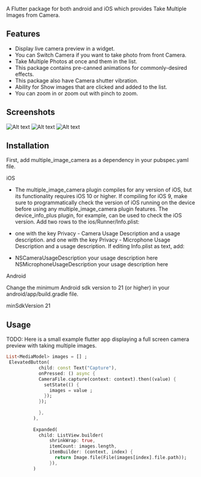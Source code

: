 <!--
This README describes the package. If you publish this package to pub.dev,
this README's contents appear on the landing page for your package.

For information about how to write a good package README, see the guide for
[writing package pages](https://dart.dev/guides/libraries/writing-package-pages).

For general information about developing packages, see the Dart guide for
[creating packages](https://dart.dev/guides/libraries/create-library-packages)
and the Flutter guide for
[developing packages and plugins](https://flutter.dev/developing-packages).
-->

A Flutter package for both android and iOS which provides Take Multiple Images from Camera.


## Features

- Display live camera preview in a widget.
- You can Switch Camera if you want to take photo from front Camera.
- Take Multiple Photos at once and them in the list.
- This package contains pre-canned animations for commonly-desired effects.
- This package also have Camera shutter vibration.
- Ability for Show images that are clicked and added to the list.
- You can zoom in or zoom out with pinch to zoom.

## Screenshots

![Alt text](/assets/example.png)
![Alt text](/assets/example1.png)
![Alt text](/assets/example2.png)

## Installation

First, add multiple_image_camera as a dependency in your pubspec.yaml file.

iOS

- The multiple_image_camera plugin compiles for any version of iOS, but its functionality requires iOS 10 or higher. If compiling for iOS 9, make sure to programmatically check the version of iOS running on the device before using any multiple_image_camera plugin features. The device_info_plus plugin, for example, can be used to check the iOS version.
Add two rows to the ios/Runner/Info.plist:

- one with the key Privacy - Camera Usage Description and a usage description.
and one with the key Privacy - Microphone Usage Description and a usage description.
If editing Info.plist as text, add:

- NSCameraUsageDescription your usage description here NSMicrophoneUsageDescription your usage description here

Android

Change the minimum Android sdk version to 21 (or higher) in your android/app/build.gradle file.

minSdkVersion 21

## Usage

TODO: Here is a small example flutter app displaying a full screen camera preview with taking multiple images.

```dart
List<MediaModel> images = [] ;
 ElevatedButton(
            child: const Text("Capture"),
            onPressed: () async {
            CameraFile.capture(context: context).then((value) {
              setState(() {
                images = value ;
              });
            });
          
            },
          ),
          
          Expanded(
            child: ListView.builder(
                shrinkWrap: true,
                itemCount: images.length,
                itemBuilder: (context, index) {
                  return Image.file(File(images[index].file.path));
                }),
          )
```

